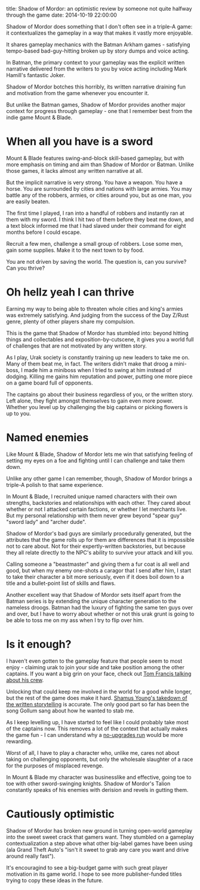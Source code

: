 title: Shadow of Mordor: an optimistic review by someone not quite halfway through the game
date: 2014-10-19 22:00:00

Shadow of Mordor does something that I don't often see in a triple-A game: it contextualizes the gameplay in a way that makes it vastly more enjoyable.

It shares gameplay mechanics with the Batman Arkham games - satisfying tempo-based bad-guy-hitting broken up by story dumps and voice acting.

In Batman, the primary context to your gameplay was the explicit written narrative delivered from the writers to you by voice acting including Mark Hamill's fantastic Joker.

Shadow of Mordor botches this horribly, its written narrative draining fun and motivation from the game whenever you encounter it.

But unlike the Batman games, Shadow of Mordor provides another major context for progress through gameplay - one that I remember best from the indie game Mount & Blade.

When all you have is a sword
=========

Mount & Blade features swing-and-block skill-based gameplay, but with more emphasis on timing and aim than Shadow of Mordor or Batman.  Unlike those games, it lacks almost any written narrative at all.

But the implicit narrative is very strong.  You have a weapon.  You have a horse.  You are surrounded by cities and nations with large armies.  You may battle any of the robbers, armies, or cities around you, but as one man, you are easily beaten.

The first time I played, I ran into a handful of robbers and instantly ran at them with my sword.  I think I hit two of them before they beat me down, and a text block informed me that I had slaved under their command for eight months before I could escape.

Recruit a few men, challenge a small group of robbers.  Lose some men, gain some supplies.  Make it to the next town to by food.

You are not driven by saving the world.  The question is, can you survive?  Can you thrive?

Oh hellz yeah I can thrive
========

Earning my way to being able to threaten whole cities and king's armies was extremely satisfying.  And judging from the success of the Day Z/Rust genre, plenty of other players share my compulsion.

This is the game that Shadow of Mordor has stumbled into: beyond hitting things and collectables and exposition-by-cutscene, it gives you a world full of challenges that are not motivated by any written story.

As I play, Urak society is constantly training up new leaders to take me on.  Many of them beat me, in fact.  The writers didn't make that droog a mini-boss, I made him a miniboss when I tried to swing at him instead of dodging.  Killing me gains him reputation and power, putting one more piece on a game board full of opponents.

The captains go about their business regardless of you, or the written story.  Left alone, they fight amongst themselves to gain even more power.  Whether you level up by challenging the big captains or picking flowers is up to you.

Named enemies
========

Like Mount & Blade, Shadow of Mordor lets me win that satisfying feeling of setting my eyes on a foe and fighting until I can challenge and take them down.

Unlike any other game I can remember, though, Shadow of Mordor brings a triple-A polish to that same experience.

In Mount & Blade, I recruited unique named characters with their own strengths, backstories and relationships with each other.  They cared about whether or not I attacked certain factions, or whether I let merchants live.  But my personal relationship with them never grew beyond "spear guy" "sword lady" and "archer dude".

Shadow of Mordor's bad guys are similarly procedurally generated, but the attributes that the game rolls up for them are differences that it is impossible not to care about.  Not for their expertly-written backstories, but because they all relate directly to the NPC's ability to survive your attack and kill you.

Calling someone a "beastmaster" and giving them a fur coat is all well and good, but when my enemy one-shots a caragor that I send after him, I start to take their character a bit more seriously, even if it does boil down to a title and a bullet-point list of skills and flaws.

Another excellent way that Shadow of Mordor sets itself apart from the Batman series is by extending the unique character generation to the nameless droogs.  Batman had the luxury of fighting the same ten guys over and over, but I have to worry about whether or not this urak grunt is going to be able to toss me on my ass when I try to flip over him.

Is it enough?
=========

I haven't even gotten to the gameplay feature that people seem to most enjoy - claiming urak to join your side and take position among the other captains.  If you want a big grin on your face, check out [Tom Francis talking about his crew](http://www.pentadact.com/2014-10-18-what-works-and-why-saurons-army/).

Unlocking that could keep me involved in the world for a good while longer, but the rest of the game does make it hard.  [Shamus Young's takedown of the written storytelling](http://www.escapistmagazine.com/articles/view/video-games/columns/experienced-points/12479-Shadow-of-Mordor-is-Tawdry-Tolkien-Fanfiction) is accurate.  The only good part so far has been the song Gollum sang about how he wanted to stab me.

As I keep levelling up, I have started to feel like I could probably take most of the captains now.  This removes a lot of the context that actually makes the game fun - I can understand why a [no-upgrades run](http://nowrongwaytoplay.tumblr.com/post/99486423288/shadow-of-mordor-permadeath-no-upgrades-run) would be more rewarding.

Worst of all, I have to play a character who, unlike me, cares not about taking on challenging opponents, but only the wholesale slaughter of a race for the purposes of misplaced revenge.

In Mount & Blade my character was businesslike and effective, going toe to toe with other sword-swinging knights.  Shadow of Mordor's Talion constantly speaks of his enemies with derision and revels in gutting them.

Cautiously optimistic
=========

Shadow of Mordor has broken new ground in turning open-world gameplay into the sweet sweet crack that gamers want.  They stumbled on a gameplay contextualization a step above what other big-label games have been using (ala Grand Theft Auto's "isn't it sweet to grab any care you want and drive around really fast").

It's encouragind to see a big-budget game with such great player motivation in its game world.  I hope to see more publisher-funded titles trying to copy these ideas in the future.
